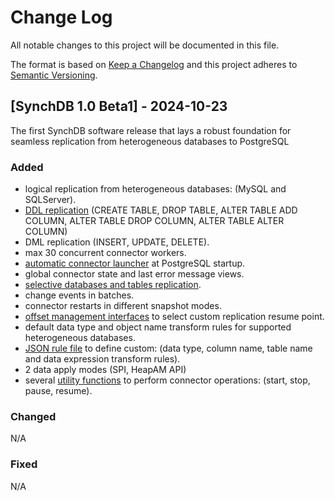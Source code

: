 # Change Log
All notable changes to this project will be documented in this file.
 
The format is based on [Keep a Changelog](http://keepachangelog.com/)
and this project adheres to [Semantic Versioning](http://semver.org/).
 
## [SynchDB 1.0 Beta1] - 2024-10-23
 
The first SynchDB software release that lays a robust foundation for seamless replication from heterogeneous databases to PostgreSQL
 
### Added
* logical replication from heterogeneous databases: (MySQL and SQLServer).
* [DDL replication](../user-guide/ddl_replication) (CREATE TABLE, DROP TABLE, ALTER TABLE ADD COLUMN, ALTER TABLE DROP COLUMN, ALTER TABLE ALTER COLUMN)
* DML replication (INSERT, UPDATE, DELETE).
* max 30 concurrent connector workers.
* [automatic connector launcher](../user-guide/connector_auto_launcher) at PostgreSQL startup.
* global connector state and last error message views.
* [selective databases and tables replication](../user-guide/selective_table_sync).
* change events in batches.
* connector restarts in different snapshot modes.
* [offset management interfaces](../user-guide/set_offset) to select custom replication resume point.
* default data type and object name transform rules for supported heterogeneous databases.
* [JSON rule file](../user-guide/transform_rule_file) to define custom: (data type, column name, table name and data expression transform rules).
* 2 data apply modes (SPI, HeapAM API)
* several [utility functions](../user-guide/utility_functions) to perform connector operations: (start, stop, pause, resume).
 
### Changed
N/A

### Fixed
N/A